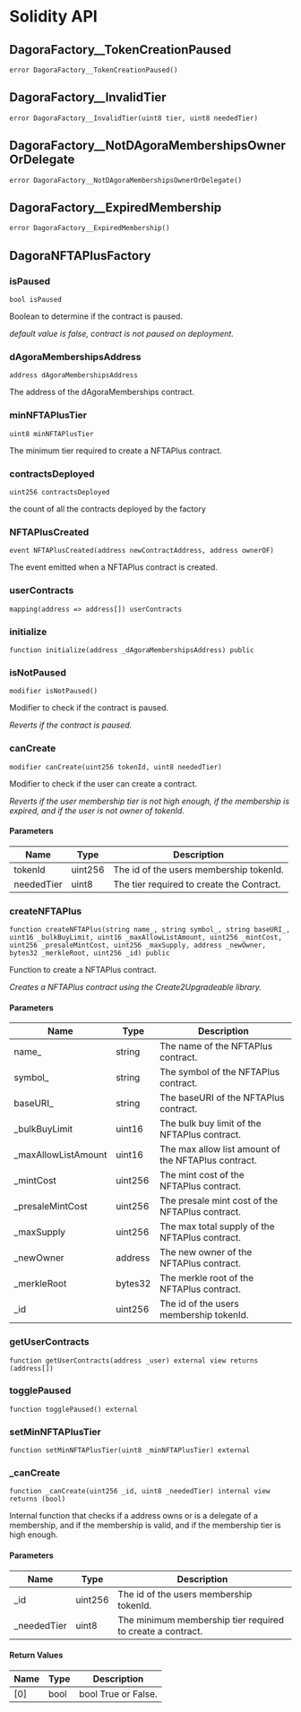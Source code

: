 # Solidity API

## DagoraFactory__TokenCreationPaused

```solidity
error DagoraFactory__TokenCreationPaused()
```

## DagoraFactory__InvalidTier

```solidity
error DagoraFactory__InvalidTier(uint8 tier, uint8 neededTier)
```

## DagoraFactory__NotDAgoraMembershipsOwnerOrDelegate

```solidity
error DagoraFactory__NotDAgoraMembershipsOwnerOrDelegate()
```

## DagoraFactory__ExpiredMembership

```solidity
error DagoraFactory__ExpiredMembership()
```

## DagoraNFTAPlusFactory

### isPaused

```solidity
bool isPaused
```

Boolean to determine if the contract is paused.

_default value is false, contract is not paused on deployment._

### dAgoraMembershipsAddress

```solidity
address dAgoraMembershipsAddress
```

The address of the dAgoraMemberships contract.

### minNFTAPlusTier

```solidity
uint8 minNFTAPlusTier
```

The minimum tier required to create a NFTAPlus contract.

### contractsDeployed

```solidity
uint256 contractsDeployed
```

the count of all the contracts deployed by the factory

### NFTAPlusCreated

```solidity
event NFTAPlusCreated(address newContractAddress, address ownerOF)
```

The event emitted when a NFTAPlus contract is created.

### userContracts

```solidity
mapping(address => address[]) userContracts
```

### initialize

```solidity
function initialize(address _dAgoraMembershipsAddress) public
```

### isNotPaused

```solidity
modifier isNotPaused()
```

Modifier to check if the contract is paused.

_Reverts if the contract is paused._

### canCreate

```solidity
modifier canCreate(uint256 tokenId, uint8 neededTier)
```

Modifier to check if the user can create a contract.

_Reverts if the user membership tier is not high enough, if the membership is expired, and if the user is not owner of tokenId._

#### Parameters

| Name | Type | Description |
| ---- | ---- | ----------- |
| tokenId | uint256 | The id of the users membership tokenId. |
| neededTier | uint8 | The tier required to create the Contract. |

### createNFTAPlus

```solidity
function createNFTAPlus(string name_, string symbol_, string baseURI_, uint16 _bulkBuyLimit, uint16 _maxAllowListAmount, uint256 _mintCost, uint256 _presaleMintCost, uint256 _maxSupply, address _newOwner, bytes32 _merkleRoot, uint256 _id) public
```

Function to create a NFTAPlus contract.

_Creates a NFTAPlus contract using the Create2Upgradeable library._

#### Parameters

| Name | Type | Description |
| ---- | ---- | ----------- |
| name_ | string | The name of the NFTAPlus contract. |
| symbol_ | string | The symbol of the NFTAPlus contract. |
| baseURI_ | string | The baseURI of the NFTAPlus contract. |
| _bulkBuyLimit | uint16 | The bulk buy limit of the NFTAPlus contract. |
| _maxAllowListAmount | uint16 | The max allow list amount of the NFTAPlus contract. |
| _mintCost | uint256 | The mint cost of the NFTAPlus contract. |
| _presaleMintCost | uint256 | The presale mint cost of the NFTAPlus contract. |
| _maxSupply | uint256 | The max total supply of the NFTAPlus contract. |
| _newOwner | address | The new owner of the NFTAPlus contract. |
| _merkleRoot | bytes32 | The merkle root of the NFTAPlus contract. |
| _id | uint256 | The id of the users membership tokenId. |

### getUserContracts

```solidity
function getUserContracts(address _user) external view returns (address[])
```

### togglePaused

```solidity
function togglePaused() external
```

### setMinNFTAPlusTier

```solidity
function setMinNFTAPlusTier(uint8 _minNFTAPlusTier) external
```

### _canCreate

```solidity
function _canCreate(uint256 _id, uint8 _neededTier) internal view returns (bool)
```

Internal function that checks if a address owns or is a delegate of a membership, and if the membership is valid, and if the membership tier is high enough.

#### Parameters

| Name | Type | Description |
| ---- | ---- | ----------- |
| _id | uint256 | The id of the users membership tokenId. |
| _neededTier | uint8 | The minimum membership tier required to create a contract. |

#### Return Values

| Name | Type | Description |
| ---- | ---- | ----------- |
| [0] | bool | bool True or False. |

